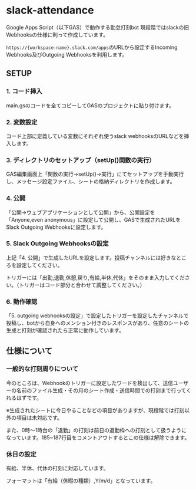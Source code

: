 # slack-attendance
Google Apps Script（以下GAS）で動作する勤怠打刻bot
現段階ではslackの旧Webhooksの仕様に則って作成しています。

`https://{workspace-name}.slack.com/apps`のURLから設定するIncoming Webhooks及びOutgoing Webhooksを利用します。

## SETUP
### 1. コード挿入
main.gsのコードを全てコピーしてGASのプロジェクトに貼り付けます。

### 2. 変数設定
コード上部に定義している変数にそれぞれ使うslack webhooksのURLなどを挿入します。

### 3. ディレクトリのセットアップ（setUp()関数の実行）
GAS編集画面上「関数の実行→setUp()→実行」にてセットアップを手動実行し、メッセージ設定ファイル、シートの格納ディレクトリを作成します。

### 4. 公開
「公開→ウェブアプリケーションとして公開」から、公開設定を「Anyone,even anonymous」に設定して公開し、GASで生成されたURLをSlack Outgoing Webhooksに設定します。

### 5. Slack Outgoing Webhooksの設定
上記「4. 公開」で生成したURLを設定します。投稿チャンネルには好きなところを設定してください。

トリガーには「出勤,退勤,休憩,戻り,有給,半休,代休」をそのまま入力してください。（トリガーはコード部分と合わせて調整してください。）

### 6. 動作確認
「5. outgoing webhooksの設定」で設定したトリガーを設定したチャンネルで投稿し、botから自身へのメンション付きのレスポンスがあり、任意のシートの生成と打刻が確認されたら正常に動作しています。

## 仕様について
### 一般的な打刻周りについて
今のところは、Webhookのトリガーに設定したワードを検出して、送信ユーザーの名前のファイル生成・その月のシート作成・送信時間での打刻まで行ってくれるはずです。

※生成されたシートに今日やることなどの項目がありますが、現段階では打刻以外の項目は未対応です。

また、0時〜1時台の「退勤」の打刻は前日の退勤枠への打刻として扱うようになっています。185~187行目をコメントアウトするとこの仕様は解除できます。

### 休日の設定
有給、半休、代休の打刻に対応しています。

フォーマットは「有給（休暇の種類）,Y/m/d」となっています。
